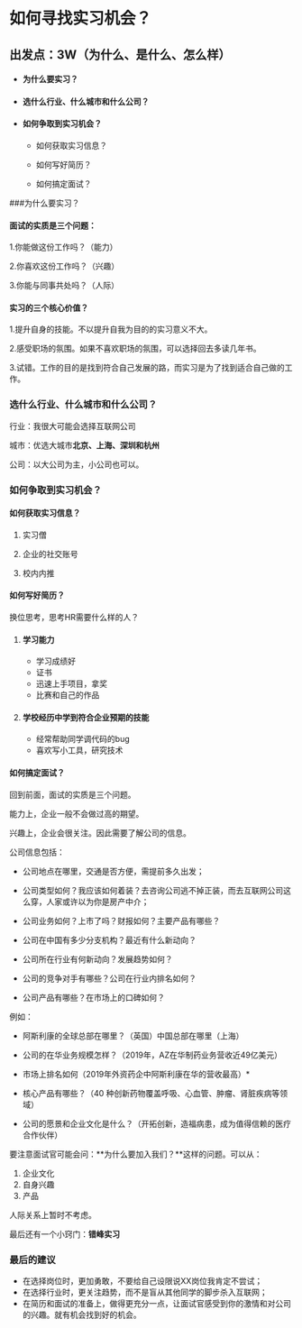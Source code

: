 # 如何寻找实习机会？

## 出发点：3W（为什么、是什么、怎么样）

+ #### 为什么要实习？

+ #### 选什么行业、什么城市和什么公司？

+ #### 如何争取到实习机会？

  + 如何获取实习信息？

  + 如何写好简历？

  + 如何搞定面试？

###为什么要实习？

#### 面试的实质是三个问题：

1.你能做这份工作吗？（能力）

2.你喜欢这份工作吗？（兴趣）

3.你能与同事共处吗？（人际）

#### 实习的三个核心价值？

1.提升自身的技能。不以提升自我为目的的实习意义不大。

2.感受职场的氛围。如果不喜欢职场的氛围，可以选择回去多读几年书。

3.试错。工作的目的是找到符合自己发展的路，而实习是为了找到适合自己做的工作。

### 选什么行业、什么城市和什么公司？

行业：我很大可能会选择互联网公司

城市：优选大城市**北京、上海、深圳和杭州**

公司：以大公司为主，小公司也可以。

### 如何争取到实习机会？

#### 如何获取实习信息？

1. 实习僧

2. 企业的社交账号

3. 校内内推

#### 如何写好简历？

换位思考，思考HR需要什么样的人？

1. #### 学习能力

   + 学习成绩好
   + 证书
   + 迅速上手项目，拿奖
   + 比赛和自己的作品

2. #### 学校经历中学到符合企业预期的技能

   + 经常帮助同学调代码的bug
   + 喜欢写小工具，研究技术

#### 如何搞定面试？

回到前面，面试的实质是三个问题。

能力上，企业一般不会做过高的期望。

兴趣上，企业会很关注。因此需要了解公司的信息。

公司信息包括：

+ 公司地点在哪里，交通是否方便，需提前多久出发；

+ 公司类型如何？我应该如何着装？去咨询公司逃不掉正装，而去互联网公司这么穿，人家或许以为你是房产中介；

+ 公司业务如何？上市了吗？财报如何？主要产品有哪些？

+ 公司在中国有多少分支机构？最近有什么新动向？

+ 公司所在行业有何新动向？发展趋势如何？

+ 公司的竞争对手有哪些？公司在行业内排名如何？

+ 公司产品有哪些？在市场上的口碑如何？

例如：

+ 阿斯利康的全球总部在哪里？（英国）中国总部在哪里（上海）

+ 公司的在华业务规模怎样？（2019年，AZ在华制药业务营收近49亿美元）

+ 市场上排名如何（2019年外资药企中阿斯利康在华的营收最高）*

+ 核心产品有哪些？（40 种创新药物覆盖呼吸、心血管、肿瘤、肾脏疾病等领域）

+ 公司的愿景和企业文化是什么？（开拓创新，造福病患，成为值得信赖的医疗合作伙伴）

要注意面试官可能会问：**为什么要加入我们？**这样的问题。可以从：

1. 企业文化
2. 自身兴趣
3. 产品

人际关系上暂时不考虑。

最后还有一个小窍门：**错峰实习**

### 最后的建议

- 在选择岗位时，更加勇敢，不要给自己设限说XX岗位我肯定不尝试；
- 在选择行业时，更关注趋势，而不是盲从其他同学的脚步杀入互联网；
- 在简历和面试的准备上，做得更充分一点，让面试官感受到你的激情和对公司的兴趣。就有机会找到好的机会。

